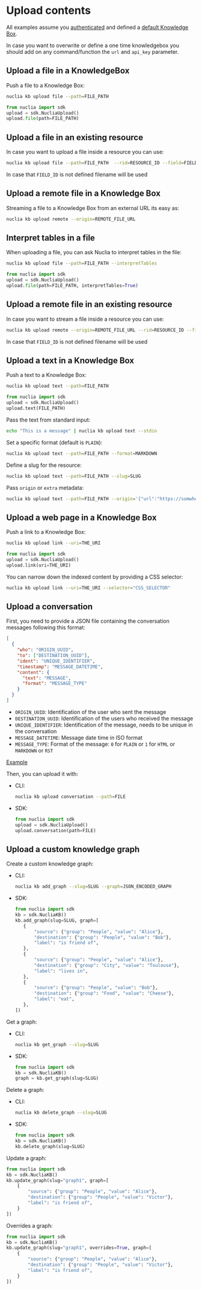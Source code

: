 # Upload contents

All examples assume you [authenticated](02-auth.md) and defined a [default Knowledge Box](03-kb.md).

In case you want to overwrite or define a one time knowledgebox you should add on any command/function the `url` and `api_key` parameter.

## Upload a file in a KnowledgeBox

Push a file to a Knowledge Box:

```bash
nuclia kb upload file --path=FILE_PATH
```

```python
from nuclia import sdk
upload = sdk.NucliaUpload()
upload.file(path=FILE_PATH)
```

## Upload a file in an existing resource

In case you want to upload a file inside a resource you can use:

```bash
nuclia kb upload file --path=FILE_PATH  --rid=RESOURCE_ID --field=FIELD_ID
```

In case that `FIELD_ID` is not defined filename will be used

## Upload a remote file in a Knowledge Box

Streaming a file to a Knowledge Box from an external URL its easy as:

```bash
nuclia kb upload remote --origin=REMOTE_FILE_URL
```

## Interpret tables in a file

When uploading a file, you can ask Nuclia to interpret tables in the file:

```bash
nuclia kb upload file --path=FILE_PATH --interpretTables
```

```python
from nuclia import sdk
upload = sdk.NucliaUpload()
upload.file(path=FILE_PATH, interpretTables=True)
```

## Upload a remote file in an existing resource

In case you want to stream a file inside a resource you can use:

```bash
nuclia kb upload remote --origin=REMOTE_FILE_URL --rid=RESOURCE_ID --field=FIELD_ID
```

In case that `FIELD_ID` is not defined filename will be used

## Upload a text in a Knowledge Box

Push a text to a Knowledge Box:

```bash
nuclia kb upload text --path=FILE_PATH
```

```python
from nuclia import sdk
upload = sdk.NucliaUpload()
upload.text(FILE_PATH)
```

Pass the text from standard input:

```bash
echo "This is a message" | nuclia kb upload text --stdin
```

Set a specific format (default is `PLAIN`):

```bash
nuclia kb upload text --path=FILE_PATH --format=MARKDOWN
```

Define a slug for the resource:

```bash
nuclia kb upload text --path=FILE_PATH --slug=SLUG
```

Pass `origin` or `extra` metadata:

```bash
nuclia kb upload text --path=FILE_PATH --origin='{"url":"https://somwhere.com"}' --extra='{"metadata":{"whatever":42}}'
```

## Upload a web page in a Knowledge Box

Push a link to a Knowledge Box:

```bash
nuclia kb upload link --uri=THE_URI
```

```python
from nuclia import sdk
upload = sdk.NucliaUpload()
upload.link(uri=THE_URI)
```

You can narrow down the indexed content by providing a CSS selector:

```bash
nuclia kb upload link --uri=THE_URI --selector="CSS_SELECTOR"
```

## Upload a conversation

First, you need to provide a JSON file containing the conversation messages following this format:

```json
[
  {
    "who": "ORIGIN_UUID",
    "to": ["DESTINATION_UUID"],
    "ident": "UNIQUE_IDENTIFIER",
    "timestamp": "MESSAGE_DATETIME",
    "content": {
      "text": "MESSAGE",
      "format": "MESSAGE_TYPE"
    }
  }
]
```

- `ORIGIN_UUID`: Identification of the user who sent the message
- `DESTINATION_UUID`: Identification of the users who received the message
- `UNIQUE_IDENTIFIER`: Identification of the message, needs to be unique in the conversation
- `MESSAGE_DATETIME`: Message date time in ISO format
- `MESSAGE_TYPE`: Format of the message: `0` for `PLAIN` or `1` for `HTML` or `MARKDOWN` or `RST`

[Example](https://github.com/nuclia/nuclia.py/nuclia/tests/assets/conversation.json)

Then, you can upload it with:

- CLI:

  ```bash
  nuclia kb upload conversation --path=FILE
  ```

- SDK:
  ```python
  from nuclia import sdk
  upload = sdk.NucliaUpload()
  upload.conversation(path=FILE)
  ```

## Upload a custom knowledge graph

Create a custom knowledge graph:

- CLI:

  ```bash
  nuclia kb add_graph --slug=SLUG --graph=JSON_ENCODED_GRAPH
  ```

- SDK:
  ```python
  from nuclia import sdk
  kb = sdk.NucliaKB()
  kb.add_graph(slug=SLUG, graph=[
     {
         "source": {"group": "People", "value": "Alice"},
         "destination": {"group": "People", "value": "Bob"},
         "label": "is friend of",
     },
     {
         "source": {"group": "People", "value": "Alice"},
         "destination": {"group": "City", "value": "Toulouse"},
         "label": "lives in",
     },
     {
         "source": {"group": "People", "value": "Bob"},
         "destination": {"group": "Food", "value": "Cheese"},
         "label": "eat",
     },
  ])
  ```

Get a graph:

- CLI:

  ```bash
  nuclia kb get_graph --slug=SLUG
  ```

- SDK:
  ```python
  from nuclia import sdk
  kb = sdk.NucliaKB()
  graph = kb.get_graph(slug=SLUG)
  ```

Delete a graph:

- CLI:

  ```bash
  nuclia kb delete_graph --slug=SLUG
  ```

- SDK:
  ```python
  from nuclia import sdk
  kb = sdk.NucliaKB()
  kb.delete_graph(slug=SLUG)
  ```

Update a graph:

```python
from nuclia import sdk
kb = sdk.NucliaKB()
kb.update_graph(slug="graph1", graph=[
    {
        "source": {"group": "People", "value": "Alice"},
        "destination": {"group": "People", "value": "Victor"},
        "label": "is friend of",
    }
])
```

Overrides a graph:

```python
from nuclia import sdk
kb = sdk.NucliaKB()
kb.update_graph(slug="graph1", overrides=True, graph=[
    {
        "source": {"group": "People", "value": "Alice"},
        "destination": {"group": "People", "value": "Victor"},
        "label": "is friend of",
    }
])
```
